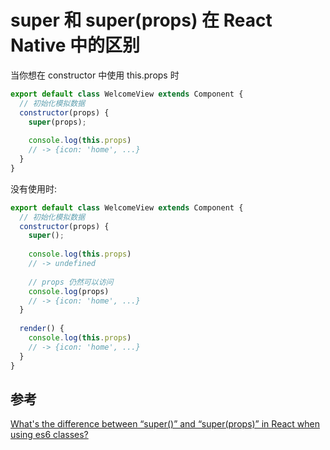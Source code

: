# super 和 super(props) 在 React Native 中的区别

当你想在 constructor 中使用 this.props 时

```javascript
export default class WelcomeView extends Component {
  // 初始化模拟数据
  constructor(props) {
    super(props);
    
    console.log(this.props)
    // -> {icon: 'home', ...}
  }
}
```

没有使用时:

```javascript
export default class WelcomeView extends Component {
  // 初始化模拟数据
  constructor(props) {
    super();
    
    console.log(this.props)
    // -> undefined
    
    // props 仍然可以访问
    console.log(props)
    // -> {icon: 'home', ...}
  }
  
  render() {
    console.log(this.props)
    // -> {icon: 'home', ...}
  }
}
```

## 参考

[What's the difference between “super()” and “super(props)” in React when using es6 classes?](http://stackoverflow.com/questions/30571875/whats-the-difference-between-super-and-superprops-in-react-when-using-e)

